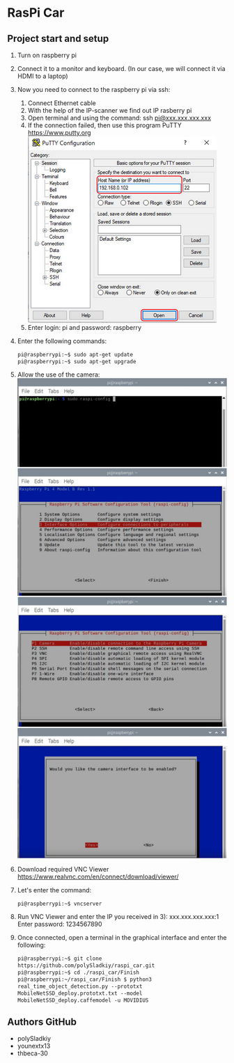 # RasPi Car #
## Project start and setup ##
1.	Turn on raspberry pi

2.	Connect it to a monitor and keyboard. (In our case, we will connect it via HDMI to a laptop)

3.	Now you need to connect to the raspberry pi via ssh:          	
	1.	Connect Ethernet cable   
	2.	With the help of the IP-scanner we find out IP rasberry pi     
	3.	Open terminal and using the command: ssh pi@xxx.xxx.xxx.xxx     
	4.	If the connection failed, then use this program PuTTY https://www.putty.org   
		![ssh1](./img_in_redme/ssh1.png)   
	5.	Enter login: pi and password: raspberry   
	
4.	Enter the following commands:
	```console
	pi@raspberrypi:~$ sudo apt-get update 
	pi@raspberrypi:~$ sudo apt-get upgrade
	```
	
5.	Allow the use of the camera:
	![Cam1](./img_in_redme/Cam1.png)   
	![Cam2](./img_in_redme/Cam2.png)   
	![Cam3](./img_in_redme/Cam3.png)   
	![Cam4](./img_in_redme/Cam4.png)   
	
6.	Download required VNC Viewer  https://www.realvnc.com/en/connect/download/viewer/

7.	Let's enter the command: 
	```console
	pi@raspberrypi:~$ vncserver
	```
	
8.	Run VNC Viewer and enter the IP you received in 3): xxx.xxx.xxx.xxx:1   
	Enter password: 1234567890
	
9.	Once connected, open a terminal in the graphical interface and enter the following:
	
	  ```console
	  pi@raspberrypi:~$ git clone https://github.com/polySladkiy/raspi_car.git
	  pi@raspberrypi:~$ cd ./raspi_car/Finish
	  pi@raspberrypi:~/raspi_car/Finish $ python3 real_time_object_detection.py --prototxt MobileNetSSD_deploy.prototxt.txt --model MobileNetSSD_deploy.caffemodel -u MOVIDIUS
	  ```
## Authors GitHub ##

-	polySladkiy
-	younextx13
-	thbeca-30

